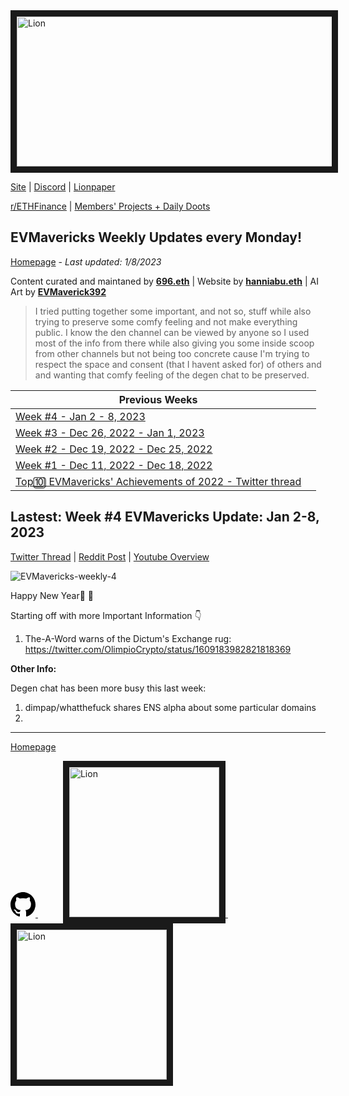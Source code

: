 <meta name="viewport" content="width=device-width,initial-scale=1">
<link rel="stylesheet" href="https://etheralpha.github.io/readme-themes/deep-blue.css">


    
<a href="https://looksrare.org/collections/0x7dDAA898D33D7aB252Ea5F89f96717c47B2fEE6e#items" target="_blank">
    <svg height="40" width="40" aria-hidden="true" viewBox="0 0 16 16" version="1.1" width="32" data-view-component="true" class="octicon octicon-mark-github v-align-left">
      <img src="https://i.imgur.com/aI3pPvn.png" 
alt="Lion" width="640" height="240" border=10" />
</a>    
                                            
                                      
[Site](https://dao.evmavericks.xyz) | [Discord](https://discord.gg/evmavericks) | [Lionpaper](https://mirror.xyz/0xCF68C873D6925F30FFF58E2BdF2D8DA4c9c6f0Be/61meL896f1tgAIwpEyK8UR4OR9eP_igPGKZO5WneN8M) 
                                              
[r/ETHFinance](https://www.reddit.com/r/ethfinance/) | [Members' Projects + Daily Doots](https://dailydoots.com/#projects)
                                                                                  
                                              
## EVMavericks Weekly Updates every Monday!
[Homepage](https://evmavericks-weekly.netlify.app) - *Last updated: 1/8/2023*


 
Content curated and maintaned by **[696.eth](https://twitter.com/696_eth)** | Website by **[hanniabu.eth](https://twitter.com/hanni_abu)** | AI Art by **[EVMaverick392](https://twitter.com/EVMaverick392)**


    
> I tried putting together some important, and not so, stuff while also trying to preserve some comfy feeling and not make everything public. I know the den channel can be viewed by anyone so I used most of the info from there while also giving you some inside scoop from other channels but not being too concrete cause I'm trying to respect the space and consent (that I havent asked for) of others and and wanting that comfy feeling of the degen chat to be preserved.

| Previous Weeks |   |
|--------------|---|
[Week #4 - Jan 2 - 8, 2023](https://week4--evmavericks-weekly.netlify.app)|
[Week #3 - Dec 26, 2022 - Jan 1, 2023](https://week3--evmavericks-weekly.netlify.app)|
[Week #2 - Dec 19, 2022 - Dec 25, 2022](https://week2--evmavericks-weekly.netlify.app)|
[Week #1 - Dec 11, 2022 - Dec 18, 2022](https://week1--evmavericks-weekly.netlify.app)|
[Top🔟 EVMavericks' Achievements of 2022 - Twitter thread](https://twitter.com/696_eth/status/1609278972193538050)|

## Lastest: Week #4 EVMavericks Update: Jan 2-8, 2023
                                              
[Twitter Thread](https://twitter.com/696_eth/status/1609997942857007104) | [Reddit Post](https://www.reddit.com/r/ethfinance/comments/1014ypw/comment/j2o5ynz/) | [Youtube Overview](https://youtu.be/4YxDoek-rOs)

![EVMavericks-weekly-4](https://i.imgur.com/S8EEC3t.png)

Happy New Year🎄 🦁

Starting off with more Important Information 👇

1. The-A-Word warns of the Dictum's Exchange rug: <https://twitter.com/OlimpioCrypto/status/1609183982821818369>

**Other Info:**

Degen chat has been more busy this last week:

1. dimpap/whatthefuck shares ENS alpha about some particular domains
1.



---
                                              
[Homepage](https://evmavericks-weekly.netlify.app)

    
<a id="github-link" href="https://github.com/etheralpha/evm-updates/" target="_blank">
  <svg height="40" width="40" aria-hidden="true" viewBox="0 0 16 16" version="1.1" width="32" data-view-component="true" class="octicon octicon-mark-github v-align-middle">
      <path fill-rule="evenodd" d="M8 0C3.58 0 0 3.58 0 8c0 3.54 2.29 6.53 5.47 7.59.4.07.55-.17.55-.38 0-.19-.01-.82-.01-1.49-2.01.37-2.53-.49-2.69-.94-.09-.23-.48-.94-.82-1.13-.28-.15-.68-.52-.01-.53.63-.01 1.08.58 1.23.82.72 1.21 1.87.87 2.33.66.07-.52.28-.87.51-1.07-1.78-.2-3.64-.89-3.64-3.95 0-.87.31-1.59.82-2.15-.08-.2-.36-1.02.08-2.12 0 0 .67-.21 2.2.82.64-.18 1.32-.27 2-.27.68 0 1.36.09 2 .27 1.53-1.04 2.2-.82 2.2-.82.44 1.1.16 1.92.08 2.12.51.56.82 1.27.82 2.15 0 3.07-1.87 3.75-3.65 3.95.29.25.54.73.54 1.48 0 1.07-.01 1.93-.01 2.2 0 .21.15.46.55.38A8.013 8.013 0 0016 8c0-4.42-3.58-8-8-8z"></path>
  </svg>
</a>


<a href="https://dao.evmavericks.xyz/" target="_blank">
    <svg height="40" width="40" aria-hidden="true" viewBox="0 0 16 16" version="1.1" width="32" data-view-component="true" class="octicon octicon-mark-github v-align-middle">
      <img src="https://i.imgur.com/yKrAkvq.png" 
alt="Lion" width="240" height="240" border=10" />
</a>
                                              
<a href="https://mirror.xyz/0xCF68C873D6925F30FFF58E2BdF2D8DA4c9c6f0Be/61meL896f1tgAIwpEyK8UR4OR9eP_igPGKZO5WneN8M" target="_blank">
    <svg height="40" width="40" aria-hidden="true" viewBox="0 0 16 16" version="1.1" width="32" data-view-component="true" class="octicon octicon-mark-github v-align-right">
      <img src="https://i.imgur.com/QeCX8ne.png" 
alt="Lion" width="240" height="240" border=10" />
</a>
